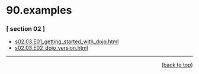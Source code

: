 <a name="topage"></a>

# 90.examples

### [ section 02 ]
 * [s02.03.E01_getting_started_with_dojo.html](https://koskasmail.github.io/dojotoolkit/90.course/90.02/section%2002/s02.03.E01_getting_started_with_dojo.html)
 * [s02.03.E02_dojo_version.html](https://koskasmail.github.io/dojotoolkit/90.course/90.02/section%2002/s02.03.E02_dojo_version.html)

-----

<p align="right">(<a href="#topage">back to top</a>)</p>
<br/>
<br/>
